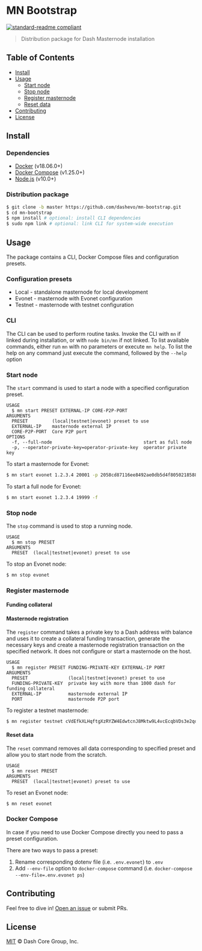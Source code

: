 # MN Bootstrap

[![standard-readme compliant](https://img.shields.io/badge/readme%20style-standard-brightgreen.svg?style=flat-square)](https://github.com/RichardLitt/standard-readme)

> Distribution package for Dash Masternode installation

## Table of Contents

- [Install](#install)
- [Usage](#usage)
  - [Start node](#start-node)
  - [Stop node](#stop-node)
  - [Register masternode](#register-masternode)
  - [Reset data](#reset-data)
- [Contributing](#contributing)
- [License](#license)

## Install

### Dependencies

* [Docker](https://docs.docker.com/engine/installation/) (v18.06.0+)
* [Docker Compose](https://docs.docker.com/compose/install/) (v1.25.0+)
* [Node.js](https://nodejs.org/en/download/) (v10.0+)

### Distribution package 

```bash
$ git clone -b master https://github.com/dashevo/mn-bootstrap.git
$ cd mn-bootstrap
$ npm install # optional: install CLI dependencies
$ sudo npm link # optional: link CLI for system-wide execution
```

## Usage

The package contains a CLI, Docker Compose files and configuration presets.

### Configuration presets

 - Local - standalone masternode for local development
 - Evonet - masternode with Evonet configuration
 - Testnet - masternode with testnet configuration

### CLI

The CLI can be used to perform routine tasks. Invoke the CLI with `mn` if linked during installation, or with `node bin/mn` if not linked. To list available commands, either run `mn` with no parameters or execute `mn help`. To list the help on any command just execute the command, followed by the `--help` option

### Start node

The `start` command is used to start a node with a specified configuration preset.

```
USAGE
  $ mn start PRESET EXTERNAL-IP CORE-P2P-PORT
ARGUMENTS
  PRESET         (local|testnet|evonet) preset to use
  EXTERNAL-IP    masternode external IP
  CORE-P2P-PORT  Core P2P port
OPTIONS
  -f, --full-node                                  start as full node
  -p, --operator-private-key=operator-private-key  operator private key
```

To start a masternode for Evonet:

```bash
$ mn start evonet 1.2.3.4 20001 -p 2058cd87116ee8492ae0db5d4f8050218588701636197cfcd124dcae8986d514
```

To start a full node for Evonet:

```bash
$ mn start evonet 1.2.3.4 19999 -f
```

### Stop node

The `stop` command is used to stop a running node.

```
USAGE
  $ mn stop PRESET
ARGUMENTS
  PRESET  (local|testnet|evonet) preset to use
```

To stop an Evonet node:

```bash
$ mn stop evonet
```

### Register masternode

#### Funding collateral

#### Masternode registration

The `register` command takes a private key to a Dash address with balance and uses it to create a collateral funding transaction, generate the necessary keys and create a masternode registration transaction on the specified network. It does not configure or start a masternode on the host.

```
USAGE
  $ mn register PRESET FUNDING-PRIVATE-KEY EXTERNAL-IP PORT
ARGUMENTS
  PRESET               (local|testnet|evonet) preset to use
  FUNDING-PRIVATE-KEY  private key with more than 1000 dash for funding collateral
  EXTERNAL-IP          masternode external IP
  PORT                 masternode P2P port
```

To register a testnet masternode:

```bash
$ mn register testnet cVdEfkXLHqftgXzRYZW4EdwtcnJ8Mktw9L4vcEcqbVDs3e2qdzCf 1.2.3.4 19999
```

#### Reset data

The `reset` command removes all data corresponding to specified preset and allow you to start node from the scratch.

```
USAGE
  $ mn reset PRESET
ARGUMENTS
  PRESET  (local|testnet|evonet) preset to use
```

To reset an Evonet node:

```bash
$ mn reset evonet
```

### Docker Compose

In case if you need to use Docker Compose directly you need to pass a preset configuration.

There are two ways to pass a preset:
 1. Rename corresponding dotenv file (i.e. `.env.evonet`) to `.env`
 2. Add `--env-file` option to `docker-compose` command (i.e. `docker-compose --env-file=.env.evonet ps`)

## Contributing

Feel free to dive in! [Open an issue](https://github.com/dashevo/mn-bootstrap/issues/new) or submit PRs.

## License

[MIT](LICENSE) &copy; Dash Core Group, Inc.
